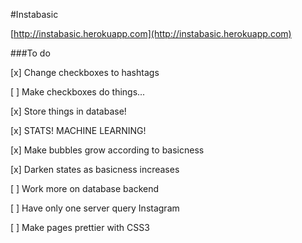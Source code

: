 #Instabasic

[http://instabasic.herokuapp.com](http://instabasic.herokuapp.com)

###To do

[x] Change checkboxes to hashtags

[ ] Make checkboxes do things...

[x] Store things in database!

[x] STATS! MACHINE LEARNING!

[x] Make bubbles grow according to basicness

[x] Darken states as basicness increases

[ ] Work more on database backend

[ ] Have only one server query Instagram

[ ] Make pages prettier with CSS3
